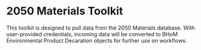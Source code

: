 # 2050 Materials Toolkit
This toolkit is designed to pull data from the 2050 Materials database. With user-provided credentials, incoming data will be converted to BHoM Environmental Product Decaration objects for further use on workflows.
